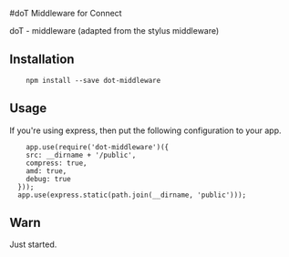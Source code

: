 #doT Middleware for Connect

doT - middleware (adapted from the stylus middleware)


## Installation

		npm install --save dot-middleware

## Usage

If you're using express, then put the following configuration to your app.

		app.use(require('dot-middleware')({
	    src: __dirname + '/public',
	    compress: true,
	    amd: true,
	    debug: true
	  }));
	  app.use(express.static(path.join(__dirname, 'public')));

## Warn

Just started.